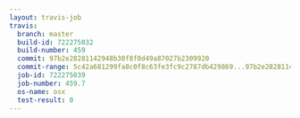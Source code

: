 ```yaml
---
layout: travis-job
travis:
  branch: master
  build-id: 722275032
  build-number: 459
  commit: 97b2e28281142948b30f8f0d49a87027b2309920
  commit-range: 5c42a681299fa8c0f8c63fe3fc9c2787db429869...97b2e28281142948b30f8f0d49a87027b2309920
  job-id: 722275039
  job-number: 459.7
  os-name: osx
  test-result: 0
---
```

